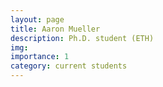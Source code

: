 ```yaml
---
layout: page
title: Aaron Mueller
description: Ph.D. student (ETH)
img:
importance: 1
category: current students
---
```


